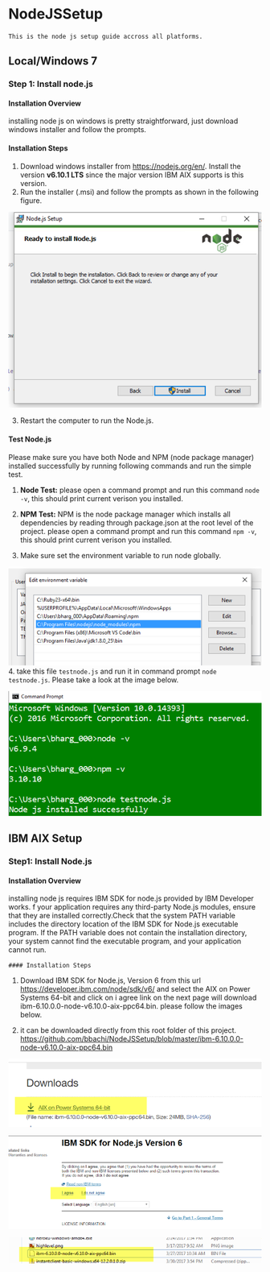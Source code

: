 # NodeJSSetup

    
    This is the node js setup guide accross all platforms.

## Local/Windows 7

### Step 1: Install node.js
 
 #### Installation Overview
 
 installing node js on windows is pretty straightforward, just download windows installer and follow the prompts.
 
 #### Installation Steps
 
 1. Download windows installer from https://nodejs.org/en/. Install the version **v6.10.1 LTS** since the major version IBM AIX supports is this version.
 2. Run the installer (.msi) and follow the prompts as shown in the following figure.
 
 ![Install wizard](/images/nodeinstall.PNG)
 
 3. Restart the computer to run the Node.js.
 
 
 #### Test Node.js
  Please make sure you have both Node and NPM (node package manager) installed successfully by running following commands and run the simple test.
  
  1. **Node Test:** please open a command prompt and run this command `node -v`, this should print current verison you installed.
  
  2. **NPM Test:** NPM is the node package manager which installs all dependencies by reading through package.json at the root level of the project. please open a command prompt and run this command `npm -v`, this should print current verison you installed.
  
  3. Make sure set the environment variable to run node globally.
  
  ![environemnt var](/images/nodeenv.png)
  4. take this file `testnode.js` and run it in command prompt `node testnode.js`. Please take a look at the image below.
  
   ![Node Test](/images/testnode.png)
   
   
   ## IBM AIX Setup
   
   ### Step1: Install Node.js
   
   #### Installation Overview
   
   installing node js requires IBM SDK for node.js provided by IBM Developer works. f your application requires any third-party Node.js modules, ensure that they are installed correctly.Check that the system PATH variable includes the directory location of the IBM SDK for Node.js executable program. If the PATH variable does not contain the installation directory, your system cannot find the executable program, and your application cannot run.
   
    #### Installation Steps
    
  1. Download IBM SDK for Node.js, Version 6 from this url https://developer.ibm.com/node/sdk/v6/ and select the AIX on Power Systems          64-bit and click on i agree link on the next page will download ibm-6.10.0.0-node-v6.10.0-aix-ppc64.bin. please follow the images below.
  
  2. it can be downloaded directly from this root folder of this project.
  https://github.com/bbachi/NodeJSSetup/blob/master/ibm-6.10.0.0-node-v6.10.0-aix-ppc64.bin
  
  ![select aix](/images/downloadaix.png)
  
  ![a agree](/images/iagree.png)
  
  ![a agree](/images/downloadfolder.png)
